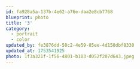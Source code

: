 ```yaml
---
id: fa928a5a-137b-4e62-a76e-daa2e8cb7768
blueprint: photo
title: '3'
category:
  - portrait
  - color
updated_by: fe3876dd-50c2-4e59-85ee-4d150dbf8330
updated_at: 1753541925
photo: 1f3a321f-1f56-4801-b103-d052f207d643.jpeg
---
```

